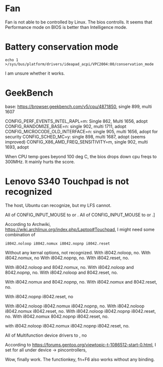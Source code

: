 # Fan

Fan is not able to be controlled by Linux. The bios controlls. It seems that Performance
mode on BIOS is better than Intelligence mode.

# Battery conservation mode

```
echo 1 >/sys/bus/platform/drivers/ideapad_acpi/VPC2004:00/conservation_mode
```

I am unsure whether it works. 

# GeekBench
base: https://browser.geekbench.com/v5/cpu/4871850, single 899, multi 1607

CONFIG_PERF_EVENTS_INTEL_RAPL=m: Single 862, Multi 1656, adopt
CONFIG_RANDOMIZE_BASE=n: single 902, multi 1711, adopt
CONFIG_MICROCODE_OLD_INTERFACE=n: single 905, multi 1656, adopt for security
CONFIG_SCHED_MC=y: single 898, multi 1687, adopt (seems improved)
CONFIG_X86_AMD_FREQ_SENSITIVITY=m, single 902, multi 1693, adopt

When CPU temp goes beyond 100 deg C, the bios drops down cpu freqs to 300MHz. It mainly
hurts the score.

# Lenovo S340 Touchpad is not recognized

The host, Ubuntu can recognize, but my LFS cannot.

All of CONFIG_INPUT_MOUSE to <m> or <y>.
All of CONFIG_INPUT_MOUSE to <m> or <y>.]

According to Archwiki, https://wiki.archlinux.org/index.php/Laptop#Touchpad, I might need
some combination of 

```
i8042.noloop i8042.nomux i8042.nopnp i8042.reset
```

Without any kernal options, not recognized. 
With i8042.noloop, no.
With i8042.nomux, no
With i8042.nopnp, no.
WIth i8042.reset, no.

With i8042.noloop and 8042.nomux, no.
With i8042.noloop and 8042.nopnp, no.
With i8042.noloop and 8042.reset, no.

With i8042.nomux and 8042.nopnp, no.
With i8042.nomux and 8042.reset, no.

With i8042.nopnp i8042.reset, no

With i8042.noloop i8042.nomux i8042.nopnp, no.
With i8042.noloop i8042.nomux i8042.reset, no.
With i8042.noloop i8042.nopnp i8042.reset, no.
With i8042.nomux 8042.nopnp i8042.reset, no.

with i8042.noloop i8042.nomux i8042.nopnp i8042.reset, no.

All of Multifunction device drivers to <m>, no

According to https://forums.gentoo.org/viewtopic-t-1086512-start-0.html, I set <M> for all
under device -> pincontrollers,

Wow, finally work. The functionkey, fn+F6 also works without any binding.

<!-- vim: set tw=90 filetype=markdown : -->
